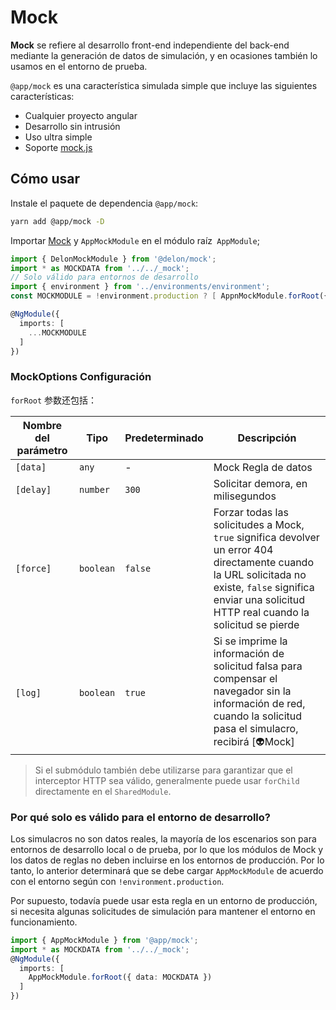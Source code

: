 # Mock

**Mock** se refiere al desarrollo front-end independiente del back-end mediante la generación de datos de simulación, y en ocasiones también lo usamos en el entorno de prueba.

`@app/mock` es una característica simulada simple que incluye las siguientes características:

- Cualquier proyecto angular
- Desarrollo sin intrusión
- Uso ultra simple
- Soporte [mock.js](http://mockjs.com/)

## Cómo usar

Instale el paquete de dependencia `@app/mock`:

```bash
yarn add @app/mock -D
```

Importar [Mock](/mock/rule) y `AppMockModule` en el módulo raíz` AppModule`;

```ts
import { DelonMockModule } from '@delon/mock';
import * as MOCKDATA from '../../_mock';
// Solo válido para entornos de desarrollo
import { environment } from '../environments/environment';
const MOCKMODULE = !environment.production ? [ AppnMockModule.forRoot({ data: MOCKDATA }) ] : [];

@NgModule({
  imports: [
    ...MOCKMODULE
  ]
})
```

### MockOptions Configuración

`forRoot` 参数还包括：

| Nombre del parámetro | Tipo | Predeterminado | Descripción |
| -------------------- | ---- | -------------- | ----------- |
| `[data]` | `any` | - | Mock Regla de datos |
| `[delay]` | `number` | `300` | Solicitar demora, en milisegundos|
| `[force]` | `boolean` | `false` | Forzar todas las solicitudes a Mock, `true` significa devolver un error 404 directamente cuando la URL solicitada no existe, `false` significa enviar una solicitud HTTP real cuando la solicitud se pierde |
| `[log]` | `boolean` | `true` | Si se imprime la información de solicitud falsa para compensar el navegador sin la información de red, cuando la solicitud pasa el simulacro, recibirá [👽Mock] |

> Si el submódulo también debe utilizarse para garantizar que el interceptor HTTP sea válido, generalmente puede usar `forChild` directamente en el `SharedModule`.

### Por qué solo es válido para el entorno de desarrollo?

Los simulacros no son datos reales, la mayoría de los escenarios son para entornos de desarrollo local o de prueba, por lo que los módulos de Mock y los datos de reglas no deben incluirse en los entornos de producción. Por lo tanto, lo anterior determinará que se debe cargar `AppMockModule` de acuerdo con el entorno según con `!environment.production`.

Por supuesto, todavía puede usar esta regla en un entorno de producción, si necesita algunas solicitudes de simulación para mantener el entorno en funcionamiento.

```ts
import { AppMockModule } from '@app/mock';
import * as MOCKDATA from '../../_mock';
@NgModule({
  imports: [
    AppMockModule.forRoot({ data: MOCKDATA })
  ]
})
```
